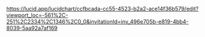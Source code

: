 https://lucid.app/lucidchart/ccfbcada-cc55-4523-b2a2-ace14f36b579/edit?viewport_loc=-561%2C-251%2C2334%2C1346%2C0_0&invitationId=inv_496e705b-e819-4bb4-8039-5aa92a7af169
